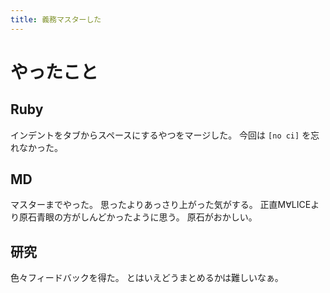 ```yaml
---
title: 義務マスターした
---
```


# やったこと

## Ruby

インデントをタブからスペースにするやつをマージした。
今回は `[no ci]` を忘れなかった。

## MD

マスターまでやった。
思ったよりあっさり上がった気がする。
正直M∀LICEより原石青眼の方がしんどかったように思う。
原石がおかしい。

## 研究

色々フィードバックを得た。
とはいえどうまとめるかは難しいなぁ。
